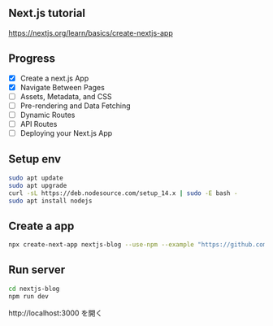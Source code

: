 ## Next.js tutorial

https://nextjs.org/learn/basics/create-nextjs-app

## Progress
- [x] Create a next.js App
- [x] Navigate Between Pages
- [ ] Assets, Metadata, and CSS
- [ ] Pre-rendering and Data Fetching
- [ ] Dynamic Routes
- [ ] API Routes
- [ ] Deploying your Next.js App

## Setup env
```bash
sudo apt update
sudo apt upgrade
curl -sL https://deb.nodesource.com/setup_14.x | sudo -E bash -
sudo apt install nodejs
```

## Create a app
```bash
npx create-next-app nextjs-blog --use-npm --example "https://github.com/vercel/next-learn-starter/tree/master/learn-starter"
```

## Run server
```bash
cd nextjs-blog
npm run dev
```

http://localhost:3000 を開く

